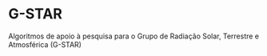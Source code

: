 # G-STAR
Algoritmos de apoio à pesquisa para o Grupo de Radiação Solar, Terrestre e Atmosférica (G-STAR)
